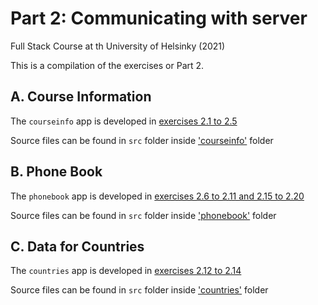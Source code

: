 # Part 2: Communicating with server
Full Stack Course at th University of Helsinky (2021)

This is a compilation of the exercises or Part 2.


## A. Course Information

The `courseinfo` app is developed in 
[exercises 2.1 to 2.5](courseinfo/README.md)

Source files can be found in `src` folder inside ['courseinfo'](https://github.com/greenvan/fullstackopen2021/tree/main/part2/courseinfo) folder


## B. Phone Book

The `phonebook` app is developed in 
[exercises 2.6 to 2.11 and 2.15 to 2.20](phonebook/README.md)

Source files can be found in `src` folder inside ['phonebook'](https://github.com/greenvan/fullstackopen2021/tree/main/part2/phonebook) folder

## C. Data for Countries

The `countries` app is developed in 
[exercises 2.12 to 2.14](countries/README.md)

Source files can be found in `src` folder inside ['countries'](https://github.com/greenvan/fullstackopen2021/tree/main/part2/countries) folder